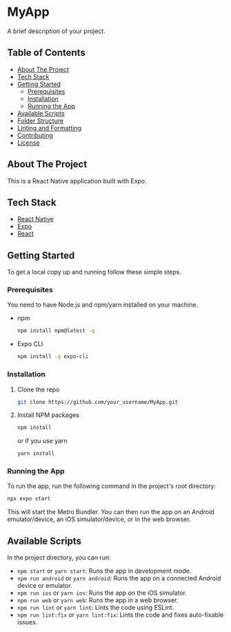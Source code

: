 # MyApp

A brief description of your project.

## Table of Contents

- [About The Project](#about-the-project)
- [Tech Stack](#tech-stack)
- [Getting Started](#getting-started)
  - [Prerequisites](#prerequisites)
  - [Installation](#installation)
  - [Running the App](#running-the-app)
- [Available Scripts](#available-scripts)
- [Folder Structure](#folder-structure)
- [Linting and Formatting](#linting-and-formatting)
- [Contributing](#contributing)
- [License](#license)

## About The Project

This is a React Native application built with Expo.

## Tech Stack

- [React Native](https://reactnative.dev/)
- [Expo](https://expo.dev/)
- [React](https://reactjs.org/)

## Getting Started

To get a local copy up and running follow these simple steps.

### Prerequisites

You need to have Node.js and npm/yarn installed on your machine.

- npm
  ```sh
  npm install npm@latest -g
  ```
- Expo CLI
  ```sh
  npm install -g expo-cli
  ```

### Installation

1. Clone the repo
   ```sh
   git clone https://github.com/your_username/MyApp.git
   ```
2. Install NPM packages
   ```sh
   npm install
   ```
   or if you use yarn
   ```sh
   yarn install
   ```

### Running the App

To run the app, run the following command in the project's root directory:

```sh
npx expo start
```

This will start the Metro Bundler. You can then run the app on an Android emulator/device, an iOS simulator/device, or in the web browser.

## Available Scripts

In the project directory, you can run:

- `npm start` or `yarn start`: Runs the app in development mode.
- `npm run android` or `yarn android`: Runs the app on a connected Android device or emulator.
- `npm run ios` or `yarn ios`: Runs the app on the iOS simulator.
- `npm run web` or `yarn web`: Runs the app in a web browser.
- `npm run lint` or `yarn lint`: Lints the code using ESLint.
- `npm run lint:fix` or `yarn lint:fix`: Lints the code and fixes auto-fixable issues.
